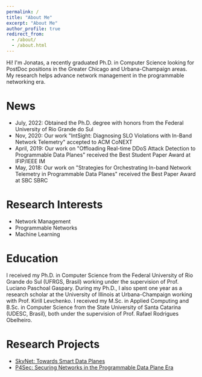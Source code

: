 ```yaml
---
permalink: /
title: "About Me"
excerpt: "About Me"
author_profile: true
redirect_from: 
  - /about/
  - /about.html
---
```


Hi! I'm Jonatas, a recently graduated Ph.D. in Computer Science looking for PostDoc positions in the Greater Chicago and Urbana-Champaign areas. My research helps advance network management in the programmable networking era.

News
======
* July, 2022: Obtained the Ph.D. degree with honors from the Federal University of Rio Grande do Sul
* Nov, 2020: Our work "IntSight: Diagnosing SLO Violations with In-Band Network Telemetry" accepted to ACM CoNEXT
* April, 2019: Our work on "Offloading Real-time DDoS Attack Detection to Programmable Data Planes" received the Best Student Paper Award at IFIP/IEEE IM
* May, 2018: Our work on "Strategies for Orchestrating In-band Network Telemetry in Programmable Data Planes" received the Best Paper Award at SBC SBRC


Research Interests
======
* Network Management
* Programmable Networks
* Machine Learning

Education
======
I received my Ph.D. in Computer Science from the Federal University of Rio Grande do Sul (UFRGS, Brasil) working under the supervision of Prof. Luciano Paschoal Gaspary. During my Ph.D., I also spent one year as a research scholar at the University of Illinois at Urbana-Champaign working with Prof. Kirill Levchenko. I received my M.Sc. in Applied Computing and B.Sc. in Computer Science from the State University of Santa Catarina (UDESC, Brasil), both under the supervision of Prof. Rafael Rodrigues Obelheiro.

Research Projects
=====
* [SkyNet: Towards Smart Data Planes](https://www.inf.ufrgs.br/skynet/)
* [P4Sec: Securing Networks in the Programmable Data Plane Era](http://www.inf.ufrgs.br/p4sec/)
